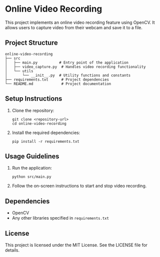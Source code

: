 # Online Video Recording

This project implements an online video recording feature using OpenCV. It allows users to capture video from their webcam and save it to a file.

## Project Structure

```
online-video-recording
├── src
│   ├── main.py          # Entry point of the application
│   ├── video_capture.py  # Handles video recording functionality
│   └── utils
│       └── __init__.py  # Utility functions and constants
├── requirements.txt      # Project dependencies
└── README.md             # Project documentation
```

## Setup Instructions

1. Clone the repository:
   ```
   git clone <repository-url>
   cd online-video-recording
   ```

2. Install the required dependencies:
   ```
   pip install -r requirements.txt
   ```

## Usage Guidelines

1. Run the application:
   ```
   python src/main.py
   ```

2. Follow the on-screen instructions to start and stop video recording.

## Dependencies

- OpenCV
- Any other libraries specified in `requirements.txt`

## License

This project is licensed under the MIT License. See the LICENSE file for details.